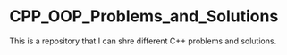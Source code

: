 # CPP_OOP_Problems_and_Solutions
This is a repository that I can shre different C++ problems and solutions.

